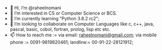 - 👋 Hi, I’m @raheelnomani
- 👀 I’m interested in CS or Computer Science or BCS.
- 🌱 I’m currently learning "Python 3.8.2 rc2";
- 💞️ I’m looking to collaborate on Computer Languages like c, c++, java, pascal, basic, cobol, fortran, prolog, lisp etc etc.
- 📫 How to reach me := via email: raheelnomani@gmail.com; via mobile phone := 0091-9819820461; landline:= 00-91-22-28121912;

<!---
raheelnomani/raheelnomani is a ✨ special ✨ repository because its `README.md` (this file) appears on your GitHub profile.
You can click the Preview link to take a look at your changes.
--->
